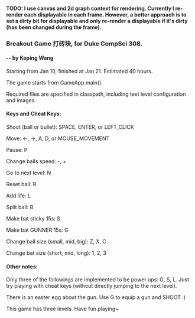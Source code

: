 #### TODO: I use canvas and 2d graph context for rendering. Currently I re-render each displayable in each frame. However, a better approach is to set a dirty bit for displayable and only re-render a displayable if it's dirty (has been changed during the frame).

### Breakout Game 打砖块, for Duke CompSci 308.
#### -- by Keping Wang

Starting from Jan 10, finished at Jan 21. Estimated 40 hours.

The game starts from GameApp.main().

Required files are specified in classpath, including text level configuration and images.

#### Keys and Cheat Keys:

Shoot (ball or bullet): SPACE, ENTER, or LEFT\_CLICK

Move: <-, ->, A, D, or MOUSE\_MOVEMENT

Pause: P

Change balls speed: -, +

Go to next level: N

Reset ball: R

Add life: L

Split ball: B

Make bat sticky 15s: S

Make bat GUNNER 15s: G

Change ball size (small, mid, big): Z, X, C

Change bat size (short, mid, long): 1, 2, 3

#### Other notes:

Only three of the followings are implemented to be power ups: G, S, L. Just try playing with cheat keys (without directly jumping to the next level).

There is an easter egg about the gun. Use G to equip a gun and SHOOT :)

This game has three levels. Have fun playing~
